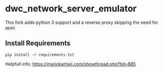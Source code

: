 dwc_network_server_emulator
===========================

This fork adds python 3 support and a reverse proxy skipping the need for apac

## Install Requirements

```shell
pip install -r requirements.txt
```

Helpfull info:
https://mariokartwii.com/showthread.php?tid=885

